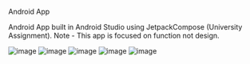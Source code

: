 Android App

Android App built in Android Studio using JetpackCompose (University Assignment).
Note - This app is focused on function not design.

![image](https://github.com/AshleyKeeling/BarrysBurritoBar/assets/64593369/bed636a1-c647-40bb-a3cf-6ec204b9c003)
![image](https://github.com/AshleyKeeling/BarrysBurritoBar/assets/64593369/e1b452ca-0652-4df8-b4bb-25716f27625a)
![image](https://github.com/AshleyKeeling/BarrysBurritoBar/assets/64593369/98b6371b-8eba-4a22-b26e-a95608c51444)
![image](https://github.com/AshleyKeeling/BarrysBurritoBar/assets/64593369/110210e8-952f-48e7-893e-52704e550035)
![image](https://github.com/AshleyKeeling/BarrysBurritoBar/assets/64593369/931c8f1b-f48c-4a0f-9bd8-685d3b52b2ed)

